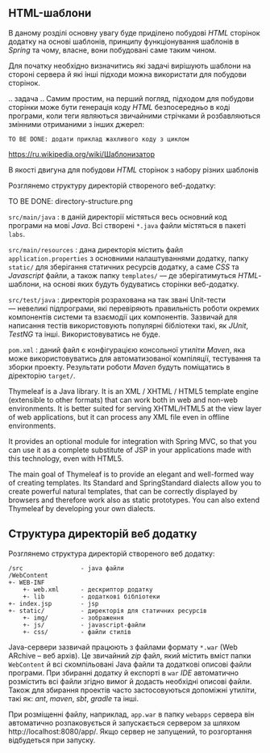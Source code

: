 HTML-шаблони
---------
В даному розділі основну увагу буде приділено побудові *HTML* сторінок додатку на основі шаблонів, принципу функціонування шаблонів в *Spring* та чому, власне, вони побудовані саме таким чином. 

Для початку необхідно визначитись які задачі вирішують шаблони на стороні сервера й які інші підходи можна використати для побудови сторінок. 

.. задача .. Самим простим, на перший погляд, підходом для побудови сторінки може бути генерація коду *HTML* безпосередньо в коді програми, коли теги являються звичайними стрічками й розбавляються змінними отриманими з інших джерел:

    TO BE DONE: додати приклад жахливого коду з циклом


https://ru.wikipedia.org/wiki/Шаблонизатор


В якості двигуна для побудови *HTML* сторінок з набору різних шаблонів

Розглянемо структуру директорій створеного веб-додатку:

TO BE DONE: directory-structure.png

`src/main/java`
: в даній директорії містяться весь основний код програми на мові *Java*. Всі створені `*.java` файли містяться в пакеті `labs`.

`src/main/resources`
: дана директорія містить файл `application.properties` з основними налаштуваннями додатку, папку `static/` для зберігання статичних ресурсів додатку, а саме *CSS* та *Javascript* файли, а також папку `templates/` — де зберігатимуться *HTML*-шаблони, на основі яких будуть будуватись сторінки веб-додатку.

`src/test/java`
: директорія розрахована на так звані Unit-тести — невеликі підпрограми, які перевіряють правильність роботи окремих компонентів системи та взаємодії цих компонентів. Зазвичай для написання тестів використовують популярні бібліотеки такі, як *JUnit*, *TestNG* та інші. Використовуватись не буде.

`pom.xml`
: даний файл є конфігурацією консольної утиліти *Maven*, яка може використовуватись для автоматизованої компіляції, тестування та зборки проекту. Результати роботи *Maven* будуть поміщатись в діректорію `target/`.



Thymeleaf is a Java library. It is an XML / XHTML / HTML5 template engine (extensible to other formats) that can work both in web and non-web environments. It is better suited for serving XHTML/HTML5 at the view layer of web applications, but it can process any XML file even in offline environments.

It provides an optional module for integration with Spring MVC, so that you can use it as a complete substitute of JSP in your applications made with this technology, even with HTML5.

The main goal of Thymeleaf is to provide an elegant and well-formed way of creating templates. Its Standard and SpringStandard dialects allow you to create powerful natural templates, that can be correctly displayed by browsers and therefore work also as static prototypes. You can also extend Thymeleaf by developing your own dialects.

Cтруктура директорій веб додатку
------
Розглянемо структура директорій створеного веб додатку:


    /src                - java файли 
    /WebContent         
    +- WEB-INF
        +- web.xml      - дескриптор додатку
        +- lib          - додаткові бібліотеки
    +- index.jsp        - jsp
    +- static/          - директорія для статичних ресурсів
        +- img/         - зображення
        +- js/          - javascript-файли
        +- css/         - файли стилів

Java-сервери зазвичай працюють з файлами формату `*.war` (Web ARchive – веб архів). Це звичайний *zip* файл, який містить вміст папки `WebContent` й всі скомпільовані Java файли та додаткові описові файли програми. При збиранні додатку й експорті в `war` *IDE* автоматично розмістить всі файли згідно вимог й додасть необхідні описові файли. Також для збирання проектів часто застосовуються допоміжні утиліти, такі як: *ant*, *maven*, *sbt*, *gradle* та інші. 

При розміщенні файлу, наприклад, `app.war` в папку `webapps` сервера він автоматично розпаковується й запускається сервером за шляхом http://localhost:8080/app/. Якщо сервер не запущений, то розгортання відбудеться при запуску.

